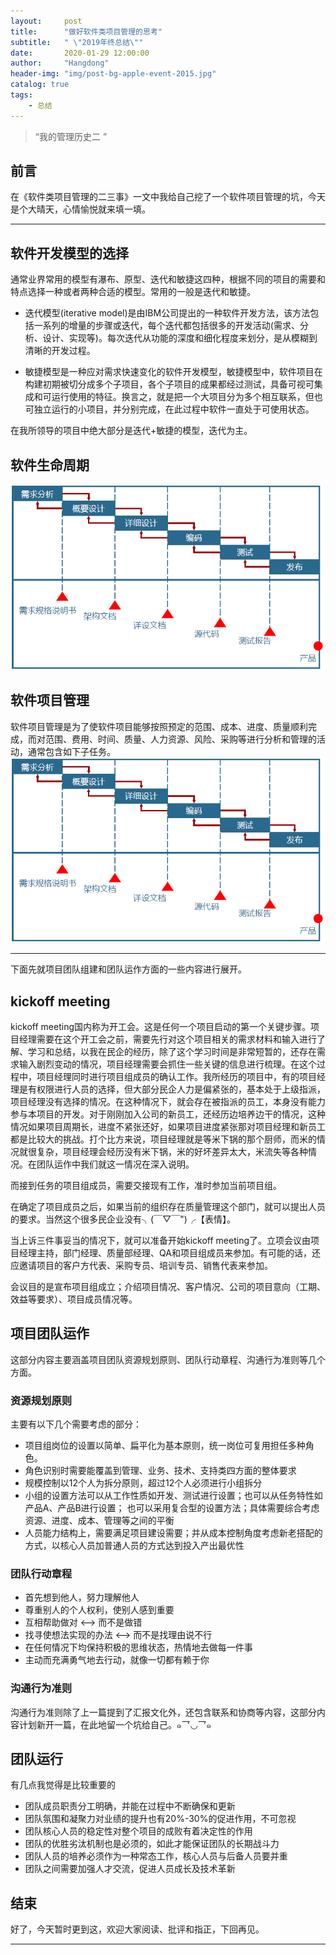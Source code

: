 ```yaml
---
layout:     post
title:      "做好软件类项目管理的思考"
subtitle:   " \"2019年终总结\""
date:       2020-01-29 12:00:00
author:     "Hangdong"
header-img: "img/post-bg-apple-event-2015.jpg"
catalog: true
tags:
    - 总结
---
```


> “我的管理历史二 ”


## 前言

在《软件类项目管理的二三事》一文中我给自己挖了一个软件项目管理的坑，今天是个大晴天，心情愉悦就来填一填。

---
## 软件开发模型的选择
通常业界常用的模型有瀑布、原型、迭代和敏捷这四种，根据不同的项目的需要和特点选择一种或者两种合适的模型。常用的一般是迭代和敏捷。

- 迭代模型(iterative model)是由IBM公司提出的一种软件开发方法，该方法包括一系列的增量的步骤或迭代，每个迭代都包括很多的开发活动(需求、分析、设计、实现等)。每次迭代从功能的深度和细化程度来划分，是从模糊到清晰的开发过程。

- 敏捷模型是一种应对需求快速变化的软件开发模型，敏捷模型中，软件项目在构建初期被切分成多个子项目，各个子项目的成果都经过测试，具备可视可集成和可运行使用的特征。换言之，就是把一个大项目分为多个相互联系，但也可独立运行的小项目，并分别完成，在此过程中软件一直处于可使用状态。

在我所领导的项目中绝大部分是迭代+敏捷的模型，迭代为主。

## 软件生命周期
![](/img/in-post/post-manage/life.png)

## 软件项目管理
软件项目管理是为了使软件项目能够按照预定的范围、成本、进度、质量顺利完成，而对范围、费用、时间、质量、人力资源、风险、采购等进行分析和管理的活动，通常包含如下子任务。
![](/img/in-post/post-manage/life.png)

---

下面先就项目团队组建和团队运作方面的一些内容进行展开。
## kickoff meeting

kickoff meeting国内称为开工会。这是任何一个项目启动的第一个关键步骤。项目经理需要在这个开工会之前，需要先行对这个项目相关的需求材料和输入进行了解、学习和总结，以我在民企的经历，除了这个学习时间是非常短暂的，还存在需求输入剧烈变动的情况，项目经理需要会抓住一些关键的信息进行梳理。在这个过程中，项目经理同时进行项目组成员的确认工作。我所经历的项目中，有的项目经理是有权限进行人员的选择，但大部分民企人力是偏紧张的，基本处于上级指派，项目经理没有选择的情况。在这种情况下，就会存在被指派的员工，本身没有能力参与本项目的开发。对于刚刚加入公司的新员工，还经历边培养边干的情况，这种情况如果项目周期长，进度不紧张还好，如果项目进度紧张那对项目经理和新员工都是比较大的挑战。打个比方来说，项目经理就是等米下锅的那个厨师，而米的情况就很复杂，项目经理会经历没有米下锅，米的好坏差异太大，米流失等各种情况。在团队运作中我们就这一情况在深入说明。

而接到任务的项目组成员，需要交接现有工作，准时参加当前项目组。

在确定了项目成员之后，如果当前的组织存在质量管理这个部门，就可以提出人员的要求。当然这个很多民企业没有╮(￣▽￣")╭【表情】。

当上诉三件事妥当的情况下，就可以准备开始kickoff meeting了。立项会议由项目经理主持，部门经理、质量部经理、QA和项目组成员来参加。有可能的话，还应邀请项目的客户方代表、采购专员、培训专员、销售代表来参加。

会议目的是宣布项目组成立；介绍项目情况、客户情况、公司的项目意向（工期、效益等要求）、项目成员情况等。

## 项目团队运作

这部分内容主要涵盖项目团队资源规划原则、团队行动章程、沟通行为准则等几个方面。

### 资源规划原则
主要有以下几个需要考虑的部分：

- 项目组岗位的设置以简单、扁平化为基本原则，统一岗位可复用担任多种角色。
- 角色识别时需要能覆盖到管理、业务、技术、支持类四方面的整体要求
- 规模控制以12个人为拆分原则，超过12个人必须进行小组拆分
- 小组的设置方法可以从工作性质如开发、测试进行设置；也可以从任务特性如产品A、产品B进行设置；
也可以采用复合型的设置方法；具体需要综合考虑资源、进度、成本、管理等之间的平衡
- 人员能力结构上，需要满足项目建设需要；并从成本控制角度考虑新老搭配的方式，以核心人员加普通人员的方式达到投入产出最优性

### 团队行动章程
- 首先想到他人，努力理解他人
- 尊重别人的个人权利，使别人感到重要
- 互相帮助做对 <—> 而不是做错
- 找寻使想法实现的办法 <—> 而不是找理由说不行
- 在任何情况下均保持积极的思维状态，热情地去做每一件事
- 主动而充满勇气地去行动，就像一切都有赖于你

### 沟通行为准则
沟通行为准则除了上一篇提到了汇报文化外，还包含联系和协商等内容，这部分内容计划新开一篇，在此地留一个坑给自己。๑乛◡乛๑

## 团队运行
有几点我觉得是比较重要的

- 团队成员职责分工明确，并能在过程中不断确保和更新
- 团队氛围和凝聚力对业绩的提升也有20%-30%的促进作用，不可忽视
- 团队核心人员的稳定性对整个项目的成败有着决定性的作用
- 团队的优胜劣汰机制也是必须的，如此才能保证团队的长期战斗力
- 团队人员的培养必须作为一种常态工作，核心人员与后备人员要并重
- 团队之间需要加强人才交流，促进人员成长及技术革新

## 结束
好了，今天暂时更到这，欢迎大家阅读、批评和指正，下回再见。

---